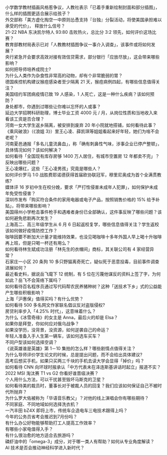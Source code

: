 小学数学教材插画风格惹争议，人教社表示「已着手重新绘制封面和部分插图」，什么样的插图更适合展示给孩子？  
外交部称「美方虚化掏空一中原则怂恿支持『台独』分裂活动，将使美国承担难以承受的代价」， 释放什么信号？  
21-22 NBA 东决凯尔特人 93:80 击败热火，总比分 3:2 领先，如何评价这场比赛？  
教育部教材局表示已对「人教教材插图争议一事介入调查」，该事件或将如何发展？  
央行紧急开会要求高效对接有效信贷需求，部分银行「应放尽放」，这会带来哪些影响？  
如何把导师培养成院士?  
为什么人类作为杂食性非常高的动物，却有个非常脆弱的胃？  
德国疾控机构建议猴痘感染者至少隔离 21 天，猴痘病例四起，有哪些信息值得关注？  
美国纽约军团病疫情已致 19 人感染，1 人死亡，这是一种什么疾病？该如何预防？  
身处都市，你遇到过哪些让你难以忘怀的人或事？  
延边大学招聘科研助理，博士毕业工资 4000 元 / 月，从岗位性质和当地收入来看该工资是否合理？  
河南一女大学生返乡隔离，被安排到废弃 20 年小院就地搭铺，如何看待此事？  
《乘风破浪》（《浪姐 3》）里王心凌、薛凯琪等姐姐看起来好年轻，她们为啥不会老呢？  
河南夏邑通报「多名儿童流鼻血」，称「确有刺鼻性气味，涉事企业已停产整顿」，具体情况如何？该如何解决？  
如何看待「全国现有库存房够 1400 万人居住，有城市空置房 12 年都卖不完」？反映出哪些问题？  
王心凌爆红，这些「王心凌男孩」究竟是哪些人？  
如何评价罗马 1:0 战胜费耶诺德获得首届欧协联冠军，穆里尼奥成为首个全满贯教练?  
媒体评 16 岁初中生在校分娩，要求「严打性侵害未成年人犯罪」，如何保护未成年免受性侵害？  
深圳市发布「购买符合条件的家用电器或电子产品，按照销售价格的 15% 给予补贴」，将带来哪些影响？  
美国得州小学枪击事件枪手和遇难者身份已全部确认，这件事反映了哪些问题？该如何避免悲剧再次发生？  
上海高二、高三年级学生从 6 月 6 日起返校复学，哪些信息值得关注？学生返校该如何做好疫情防控工作？  
咖啡因要不断加大计量才能维持效果，也没见喝咖啡十多年外国人早上喝十升咖啡再上班，但是只喝一杯还有用么？  
如何看待林生斌成功注册「林先生的衣帽间」商标，其关联公司有 4 家经营异常？  
石家庄一小区 20 条狗 10 多只野猫离奇死亡，疑似死于恶意投毒，目前事件调查进展如何？  
最近看史料，据说岳飞麾下 12 统制，有 5 位在污蔑他谋反的资料上签了字，为何如此？岳飞不会笼络下属吗？  
如何看待百名程序员通过写代码帮农民养猪种树？这种「送技术下乡」式的公益能产生哪些积极影响？  
上海「沪惠保」值得买吗？有什么优势？  
如何看待 500 多名网文作家联名倡议反对盗版侵权?  
房贷利率步入「4.25% 时代」，这意味着什么？  
为什么《冰雪奇缘》的女主是 Anna，最后火的却是 Elsa？  
如果你是拜登，你如何应对俄乌战争？  
如果没学历，没背景，没资源，如何逆袭自己的命运？  
年轻人准备入手人生第一辆车，该如何选车买车？  
不同户型该如何选择空调？  
《说英雄谁是英雄》第 1－10 集拍的怎么样？哪些剧情点值得关注？  
为什么导师评价学生论文的时候，总是提出问题，而不会给出具体建议?  
高考后想买手机，如果只买两三千块的手机去读大学会显得「掉价」吗？  
如何看待 CNN 向环球时报承认「中方代表未在泽连斯基讲话时起立」报道不实？  
2022 MSI 淘汰赛 T1 vs G2 你看好谁晋级决赛？  
个人用什么方法，可以干扰甚至毁坏马斯克的卫星？  
如何看待美的裁员时，董事长对于被裁人员的回复？我们应该如何保证自己不被时代所抛弃？  
为什么罗大佑被称为「华语音乐教父」？对他的线上演唱会你有哪些期待？  
不同家庭、不同地域如何选择洗衣机？  
一汽丰田 bZ4X 即将上市，传统车企造电车三电技术跟得上吗？  
今年的公务员省考会推迟到7月份吗？  
有什么办公好物能够帮助打工人提高工作效率？  
有哪些小家电值得入手？  
有什么很治愈的地方适合去旅游吗？  
磷虾油中的「omega-3」成分，对于哪一类人有帮助？如何从专业角度解读？  
AI 技术是否会推动神经科学进入新时代？  
